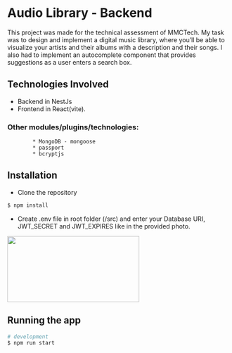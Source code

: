 # Audio Library - Backend

This project was made for the technical assessment of MMCTech. My task was to design and implement a digital music library, where you’ll be able to visualize your artists and their albums with a description and their songs.
I also had to implement an autocomplete component that provides suggestions as a user enters a search box. 

## Technologies Involved

* Backend in NestJs
* Frontend in React(vite).
  
### Other modules/plugins/technologies:
            * MongoDB - mongoose
            * passport
            * bcryptjs
         
## Installation
* Clone the repository
```bash
$ npm install
```
* Create .env file in root folder (/src) and enter your Database URI, JWT_SECRET and JWT_EXPIRES like in the provided photo.

<img src="https://github.com/RaoulGrn/audio-lib-back/assets/108396853/b32794fc-0fba-4457-a8ba-5f43c5f9d7b8" width="300" height="150">


## Running the app

```bash
# development
$ npm run start
```


